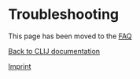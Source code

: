 # Troubleshooting

This page has been moved to the [FAQ](https://clij.github.io/clij2-docs/faq)



[Back to CLIJ documentation](https://clij.github.io/)

[Imprint](https://clij.github.io/imprint)
